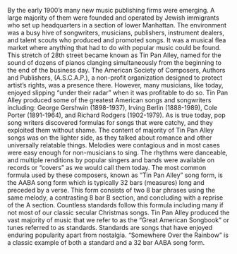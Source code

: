 By the early 1900’s many new music publishing firms were emerging. A large majority of them were founded and operated by Jewish immigrants who set up headquarters in a section of lower Manhattan. The environment was a busy hive of songwriters, musicians, publishers, instrument dealers, and talent scouts who produced and promoted songs. It was a musical flea market where anything that had to do with popular music could be found. This stretch of 28th street became known as Tin Pan Alley, named for the sound of dozens of pianos clanging simultaneously from the beginning to the end of the business day. The American Society of Composers, Authors and Publishers, (A.S.C.A.P.), a non-profit organization designed to protect artist’s rights, was a presence there. However, many musicians, like today, enjoyed slipping “under their radar” when it was profitable to do so. Tin Pan Alley produced some of the greatest American songs and songwriters including: George Gershwin (1898-1937), Irving Berlin (1888-1989), Cole Porter (1891-1964), and Richard Rodgers (1902-1979). As is true today, pop song writers discovered formulas for songs that were catchy, and they exploited them without shame. The content of majority of Tin Pan Alley songs was on the lighter side, as they talked about romance and other universally relatable things. Melodies were contagious and in most cases were easy enough for non-musicians to sing. The rhythms were danceable, and multiple renditions by popular singers and bands were available on records or “covers” as we would call them today. The most common formula used by these composers, known as “Tin Pan Alley” song form, is the AABA song form which is typically 32 bars (measures) long and preceded by a verse. This form consists of two 8 bar phrases using the same melody, a contrasting 8 bar B section, and concluding with a reprise of the A section. Countless standards follow this formula including many if not most of our classic secular Christmas songs. Tin Pan Alley produced the vast majority of music that we refer to as the “Great American Songbook” or tunes referred to as standards. Standards are songs that have enjoyed enduring popularity apart from nostalgia. “Somewhere Over the Rainbow” is a classic example of both a standard and a 32 bar AABA song form.

